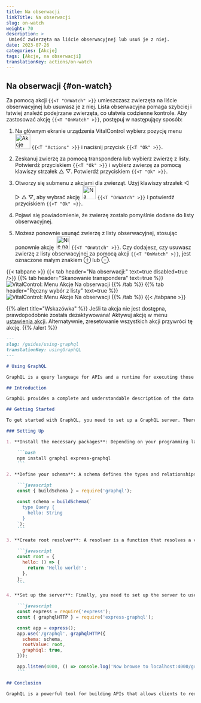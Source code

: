 ```yaml
---
title: Na obserwacji
linkTitle: Na obserwacji
slug: on-watch
weight: 70
description: >
 Umieść zwierzęta na liście obserwacyjnej lub usuń je z niej.
date: 2023-07-26
categories: [Akcje]
tags: [Akcje, na obserwacji]
translationKey: actions/on-watch
---
```


## Na obserwacji {#on-watch}

Za pomocą akcji `{{<T "OnWatch" >}}` umieszczasz zwierzęta na liście obserwacyjnej lub usuwasz je z niej. Lista obserwacyjna pomaga szybciej i łatwiej znaleźć podejrzane zwierzęta, co ułatwia codzienne kontrole. Aby zastosować akcję `{{<T "OnWatch" >}}`, postępuj w następujący sposób:

1. Na głównym ekranie urządzenia VitalControl wybierz pozycję menu &nbsp;<img src="/icons/actions.svg" width="40" align="bottom" alt="Akcje" /> `{{<T "Actions" >}}` i naciśnij przycisk `{{<T "Ok" >}}`.

2. Zeskanuj zwierzę za pomocą transpondera lub wybierz zwierzę z listy. Potwierdź przyciskiem `{{<T "Ok" >}}` i wybierz zwierzę za pomocą klawiszy strzałek △ ▽. Potwierdź przyciskiem `{{<T "Ok" >}}`.

3. Otworzy się submenu z akcjami dla zwierząt. Użyj klawiszy strzałek ◁ ▷ △ ▽, aby wybrać akcję &nbsp;<img src="/icons/actions/on-watch.svg" width="35" align="bottom" alt="Na obserwacji" /> `{{<T "OnWatch" >}}` i potwierdź przyciskiem `{{<T "Ok" >}}`.

4. Pojawi się powiadomienie, że zwierzę zostało pomyślnie dodane do listy obserwacyjnej.

5. Możesz ponownie usunąć zwierzę z listy obserwacyjnej, stosując ponownie akcję &nbsp;<img src="/icons/actions/on-watch-minus.svg" width="35" align="bottom" alt="Nie na obserwacji" />  `{{<T "OnWatch" >}}`. Czy dodajesz, czy usuwasz zwierzę z listy obserwacyjnej za pomocą akcji `{{<T "OnWatch" >}}`, jest oznaczone małym znakiem ⊕ lub ⊖.

{{< tabpane >}}
{{< tab header="Na obserwacji:" text=true disabled=true />}}
{{% tab header="Skanowanie transpondera" text=true %}}
![VitalControl: Menu Akcje Na obserwacji](../images/onwatch-scan.png "Na obserwacji")
{{% /tab %}}
{{% tab header="Ręczny wybór z listy" text=true %}}
![VitalControl: Menu Akcje Na obserwacji](../images/onwatch.png "Na obserwacji")
{{% /tab %}}
{{< /tabpane >}}

{{% alert title="Wskazówka" %}}
Jeśli ta akcja nie jest dostępna, prawdopodobnie została dezaktywowana! Aktywuj akcję w menu [ustawienia akcji](../setting/). Alternatywnie, zresetowanie wszystkich akcji przywróci tę akcję.
{{% /alert %}}

```markdown
---
slug: /guides/using-graphql
translationKey: usingGraphQL
---

# Using GraphQL

GraphQL is a query language for APIs and a runtime for executing those queries by using a type system you define for your data. It isn't tied to any specific database or storage engine and is instead backed by your existing code and data.

## Introduction

GraphQL provides a complete and understandable description of the data in your API, gives clients the power to ask for exactly what they need and nothing more, makes it easier to evolve APIs over time, and enables powerful developer tools.

## Getting Started

To get started with GraphQL, you need to set up a GraphQL server. There are many libraries available for different programming languages to help you set up a GraphQL server.

### Setting Up

1. **Install the necessary packages**: Depending on your programming language, you will need to install the appropriate GraphQL package. For example, if you are using Node.js, you can use `npm` to install `graphql` and `express-graphql`.

    ```bash
    npm install graphql express-graphql
    ```

2. **Define your schema**: A schema defines the types and relationships in your data. Here is an example of a simple schema:

    ```javascript
    const { buildSchema } = require('graphql');

    const schema = buildSchema(`
      type Query {
        hello: String
      }
    `);
    ```

3. **Create root resolver**: A resolver is a function that resolves a value for a type or field in your schema. Here is an example of a simple resolver:

    ```javascript
    const root = {
      hello: () => {
        return 'Hello world!';
      },
    };
    ```

4. **Set up the server**: Finally, you need to set up the server to use the schema and resolver. Here is an example using Express:

    ```javascript
    const express = require('express');
    const { graphqlHTTP } = require('express-graphql');

    const app = express();
    app.use('/graphql', graphqlHTTP({
      schema: schema,
      rootValue: root,
      graphiql: true,
    }));

    app.listen(4000, () => console.log('Now browse to localhost:4000/graphql'));
    ```

## Conclusion

GraphQL is a powerful tool for building APIs that allows clients to request exactly the data they need. By following the steps above, you can set up a basic GraphQL server and start building your API.
```
